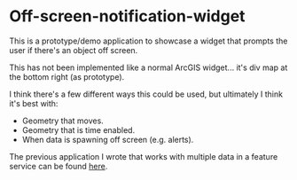 # Off-screen-notification-widget
This is a prototype/demo application to showcase a widget that prompts the user if there's an object off screen.

This has not been implemented like a normal ArcGIS widget... it's div map at the bottom right (as prototype).

I think there's a few different ways this could be used, but ultimately I think it's best with:

- Geometry that moves.
- Geometry that is time enabled.
- When data is spawning off screen (e.g. alerts).

The previous application I wrote that works with multiple data in a feature service can be found [here](https://github.com/maplabs/directly).